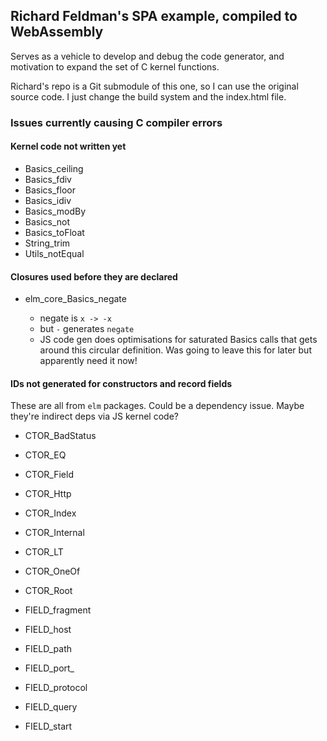 ## Richard Feldman's SPA example, compiled to WebAssembly

Serves as a vehicle to develop and debug the code generator, and motivation to expand the set of C kernel functions.

Richard's repo is a Git submodule of this one, so I can use the original source code. I just change the build system and the index.html file.

### Issues currently causing C compiler errors

#### Kernel code not written yet

- Basics_ceiling
- Basics_fdiv
- Basics_floor
- Basics_idiv
- Basics_modBy
- Basics_not
- Basics_toFloat
- String_trim
- Utils_notEqual

#### Closures used before they are declared

- elm_core_Basics_negate

  - negate is `x -> -x`
  - but `-` generates `negate`
  - JS code gen does optimisations for saturated Basics calls that gets around this circular definition. Was going to leave this for later but apparently need it now!

#### IDs not generated for constructors and record fields

These are all from `elm` packages. Could be a dependency issue. Maybe they're indirect deps via JS kernel code?

- CTOR_BadStatus
- CTOR_EQ
- CTOR_Field
- CTOR_Http
- CTOR_Index
- CTOR_Internal
- CTOR_LT
- CTOR_OneOf
- CTOR_Root

- FIELD_fragment
- FIELD_host
- FIELD_path
- FIELD_port\_
- FIELD_protocol
- FIELD_query
- FIELD_start
